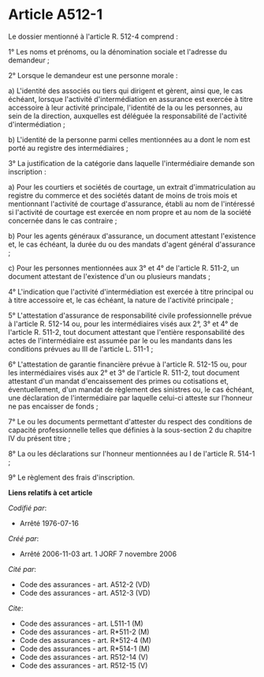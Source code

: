 # Article A512-1

Le dossier mentionné à l'article R. 512-4 comprend :

1° Les noms et prénoms, ou la dénomination sociale et l'adresse du demandeur ;

2° Lorsque le demandeur est une personne morale :

a) L'identité des associés ou tiers qui dirigent et gèrent, ainsi que, le cas échéant, lorsque l'activité d'intermédiation en
assurance est exercée à titre accessoire à leur activité principale, l'identité de la ou les personnes, au sein de la
direction, auxquelles est déléguée la responsabilité de l'activité d'intermédiation ;

b) L'identité de la personne parmi celles mentionnées au a dont le nom est porté au registre des intermédiaires ;

3° La justification de la catégorie dans laquelle l'intermédiaire demande son inscription :

a) Pour les courtiers et sociétés de courtage, un extrait d'immatriculation au registre du commerce et des sociétés datant de
moins de trois mois et mentionnant l'activité de courtage d'assurance, établi au nom de l'intéressé si l'activité de courtage
est exercée en nom propre et au nom de la société concernée dans le cas contraire ;

b) Pour les agents généraux d'assurance, un document attestant l'existence et, le cas échéant, la durée du ou des mandats
d'agent général d'assurance ;

c) Pour les personnes mentionnées aux 3° et 4° de l'article R. 511-2, un document attestant de l'existence d'un ou plusieurs
mandats ;

4° L'indication que l'activité d'intermédiation est exercée à titre principal ou à titre accessoire et, le cas échéant, la
nature de l'activité principale ;

5° L'attestation d'assurance de responsabilité civile professionnelle prévue à l'article R. 512-14 ou, pour les
intermédiaires visés aux 2°, 3° et 4° de l'article R. 511-2, tout document attestant que l'entière responsabilité des actes
de l'intermédiaire est assumée par le ou les mandants dans les conditions prévues au III de l'article L. 511-1 ;

6° L'attestation de garantie financière prévue à l'article R. 512-15 ou, pour les intermédiaires visés aux 2° et 3° de
l'article R. 511-2, tout document attestant d'un mandat d'encaissement des primes ou cotisations et, éventuellement, d'un
mandat de règlement des sinistres ou, le cas échéant, une déclaration de l'intermédiaire par laquelle celui-ci atteste sur
l'honneur ne pas encaisser de fonds ;

7° Le ou les documents permettant d'attester du respect des conditions de capacité professionnelle telles que définies à la
sous-section 2 du chapitre IV du présent titre ;

8° La ou les déclarations sur l'honneur mentionnées au I de l'article R. 514-1 ;

9° Le règlement des frais d'inscription.

**Liens relatifs à cet article**

_Codifié par_:

  - Arrêté 1976-07-16

_Créé par_:

  - Arrêté 2006-11-03 art. 1 JORF 7 novembre 2006

_Cité par_:

  - Code des assurances - art. A512-2 (VD)
  - Code des assurances - art. A512-3 (VD)

_Cite_:

  - Code des assurances - art. L511-1 (M)
  - Code des assurances - art. R*511-2 (M)
  - Code des assurances - art. R*512-4 (M)
  - Code des assurances - art. R*514-1 (M)
  - Code des assurances - art. R512-14 (V)
  - Code des assurances - art. R512-15 (V)
